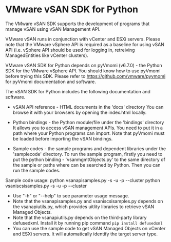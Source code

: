 VMware vSAN SDK for Python
=================================

The VMware vSAN SDK supports the development of programs that manage
vSAN using vSAN Management API.

VMware vSAN runs in conjunction with vCenter and ESXi servers.
Please note that the VMware vSphere API is required as a baseline for using
vSAN API (i.e. vSphere API should be used for logging in, retreiving
ManagedEntities like vCenter clusters).

VMware vSAN SDK for Python depends on pyVmomi (v6.7.0) - the Python
SDK for the VMware vSphere API. You should know how to use pyVmomi before
trying this SDK. Please refer to https://github.com/vmware/pyvmomi for pyVmomi
documentation and software.

The vSAN SDK for Python includes the following documentation and software.
*  vSAN API reference - HTML documents in the 'docs' directory
   You can browse it with your browsers by opening the index.html locally.

*  Python bindings - the Python module/file under the 'bindings' directory
   It allows you to access vSAN management APIs. You need to put it
   in a path where your Python programs can import. Note that pyVmomi must
   be loaded before importing the vSAN bindings.

*  Sample codes - the sample programs and dependent libraries under the
   'samplecode' directory. To run the sample program, firstly you need to put
   the python binding - 'vsanmgmtObjects.py' to the same directory of the
   sample or paths where can be searched by Python. Then you can run the
   sample codes.

Sample code usage:
   python vsanapisamples.py -s <host-address> -u <username> -p <password>
      --cluster <cluster-name>
   python vsaniscsisamples.py -s <host-address> -u <username> -p <password>
      --cluster <cluster-name>

* Use "-h" or "--help" to see parameter usage message.
* Note that the vsanapisamples.py and vsaniscsisamples.py depends on the
  vsanapiutils.py, which provides uitlity libraries to retrieve vSAN
  Managed Objects.
* Note that the vsanapiutils.py depends on the third-party library defusedxml.
  Install it by running pip command `pip install defusedxml`
* You can use the sample code to get vSAN Managed Objects on vCenter and
  ESXi servers. It will automatically identify the target server type.
